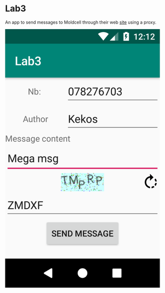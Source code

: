 # Lab3

An app to send messages to Moldcell through their web [site](https://www.moldcell.md/rom/sendsms) using a proxy.

![screenshot](./imgs/screenshot.png)
